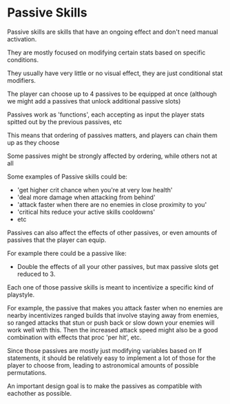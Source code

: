 # Passive Skills

Passive skills are skills that have an ongoing effect and don't need manual activation.

They are mostly focused on modifying certain stats based on specific conditions.

They usually have very little or no visual effect, they are just conditional stat modifiers.

The player can choose up to 4 passives to be equipped at once (although we might add a passives that unlock additional passive slots)

Passives work as 'functions', each accepting as input the player stats spitted out by the previous passives, etc

This means that ordering of passives matters, and players can chain them up as they choose

Some passives might be strongly affected by ordering, while others not at all

Some examples of Passive skills could be:
- 'get higher crit chance when you're at very low health'
- 'deal more damage when attacking from behind'
- 'attack faster when there are no enemies in close proximity to you'
- 'critical hits reduce your active skills cooldowns'
- etc

Passives can also affect the effects of other passives, or even amounts of passives that the player can equip.

For example there could be a passive like:
- Double the effects of all your other passives, but max passive slots get reduced to 3.

Each one of those passive skills is meant to incentivize a specific kind of playstyle.

For example, the passive that makes you attack faster when no enemies are nearby incentivizes ranged builds that involve staying away from enemies, so ranged attacks that stun or push back or slow down your enemies will work well with this. Then the increased attack speed might also be a good combination with effects that proc 'per hit', etc.

Since those passives are mostly just modifying variables based on If statements, it should be relatively easy to implement a lot of those for the player to choose from, leading to astronomical amounts of possible permutations.

An important design goal is to make the passives as compatible with eachother as possible.